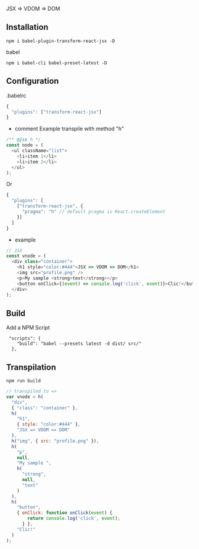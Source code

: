 JSX => VDOM => DOM

## Installation

```
npm i babel-plugin-transform-react-jsx -D
```

babel
```
npm i babel-cli babel-preset-latest -D
```

## Configuration
.babelrc
```js
{
  "plugins": ["transform-react-jsx"]
}
```
+ comment 
Example transpile with method "h"
```js
/** @jsx h */
const node = (
  <ul className="list">
    <li>item 1</li>
    <li>item 2</li>
  </ul>
);
```

Or
```js
{
  "plugins": [
    ["transform-react-jsx", {
      "pragma": "h" // default pragma is React.createElement
    }]
  ]
}
```
+ example
```js
// JSX
const vnode = (
  <div class="container">
    <h1 style="color:#444">JSX => VDOM => DOM</h1>
    <img src="profile.png" />
    <p>My sample <strong>text</strong></p>
    <button onClick={(event) => console.log('click', event)}>Clic!</button>
  </div>
);
```

## Build
Add a NPM Script
```
 "scripts": {
    "build": "babel --presets latest -d dist/ src/"
  },
```

## Transpilation 
```
npm run build
```

```js
// transpiled to =>
var vnode = h(
  "div",
  { "class": "container" },
  h(
    "h1",
    { style: "color:#444" },
    "JSX => VDOM => DOM"
  ),
  h("img", { src: "profile.png" }),
  h(
    "p",
    null,
    "My sample ",
    h(
      "strong",
      null,
      "text"
    )
  ),
  h(
    "button",
    { onClick: function onClick(event) {
        return console.log('click', event);
      } },
    "Clic!"
  )
);
```